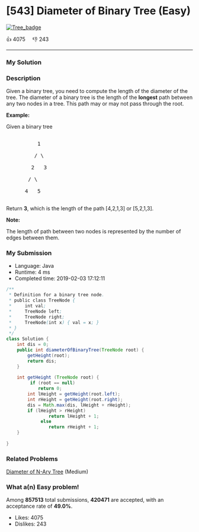 # [543] Diameter of Binary Tree (Easy)

[![Tree_badge](https://img.shields.io/badge/topic-Tree-green.svg)](https://leetcode.com/problems/diameter-of-binary-tree/) 

:+1: 4075 &nbsp; &nbsp; :thumbsdown: 243

---

### My Solution


### Description
<p>
Given a binary tree, you need to compute the length of the diameter of the tree. The diameter of a binary tree is the length of the <b>longest</b> path between any two nodes in a tree. This path may or may not pass through the root.
</p>

<p>
<b>Example:</b><br />
Given a binary tree <br />
<pre>
          1
         / \
        2   3
       / \     
      4   5    
</pre>
</p>
<p>
Return <b>3</b>, which is the length of the path [4,2,1,3] or [5,2,1,3].
</p>

<p><b>Note:</b>
The length of path between two nodes is represented by the number of edges between them.
</p>


### My Submission

- Language: Java
- Runtime: 4 ms
- Completed time: 2019-02-03 17:12:11

```Java
/**
 * Definition for a binary tree node.
 * public class TreeNode {
 *     int val;
 *     TreeNode left;
 *     TreeNode right;
 *     TreeNode(int x) { val = x; }
 * }
 */
class Solution {
    int dis = 0;
    public int diameterOfBinaryTree(TreeNode root) {
        getHeight(root);
        return dis;
    }
    
    int getHeight (TreeNode root) {
         if (root == null) 
            return 0;
        int lHeight = getHeight(root.left);
        int rHeight = getHeight(root.right);
        dis = Math.max(dis, lHeight + rHeight);
        if (lHeight > rHeight)
                return lHeight + 1;
             else
                return rHeight + 1;
    }
    
}
```


### Related Problems
[Diameter of N-Ary Tree](https://leetcode.com/problems/diameter-of-n-ary-tree/) (Medium) <br>



### What a(n) Easy problem!
Among **857513** total submissions, **420471** are accepted, with an acceptance rate of **49.0%**. <br>

- Likes: 4075
- Dislikes: 243

